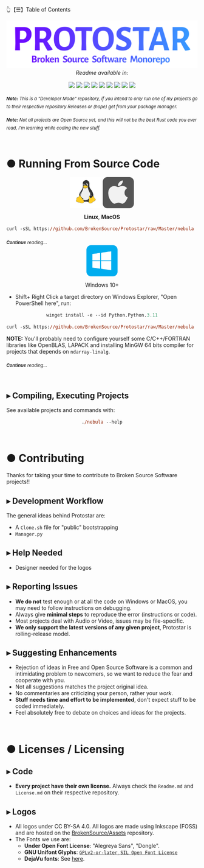 👆【☰】Table of Contents

<div align="center">
  <img src="https://github.com/BrokenSource/Assets/raw/Master/Logos/Protostar.png" onerror="this.src='../Assets/Logos/Protostar.svg'"/>
  <i>Readme available in:</i>

  <!-- Preferably order in number of speakers: EN, CN, IN, ES, FR, RU, PT, JP, DE -->
  <!-- You must add "Translations are community Driven, BrokenSource official language is English and Portuguese, we don't take responsibility for innacuracies" -->

  <a href="Readme.md">   <img src="https://hatscripts.github.io/circle-flags/flags/us.svg" style="vertical-align: middle;" width="50"></a>
  <a href="Readme-cn.md"><img src="https://hatscripts.github.io/circle-flags/flags/cn.svg" style="vertical-align: middle;" width="30"></a>
  <a href="Readme-in.md"><img src="https://hatscripts.github.io/circle-flags/flags/in.svg" style="vertical-align: middle;" width="30"></a>
  <a href="Readme-es.md"><img src="https://hatscripts.github.io/circle-flags/flags/es.svg" style="vertical-align: middle;" width="30"></a>
  <a href="Readme-fr.md"><img src="https://hatscripts.github.io/circle-flags/flags/fr.svg" style="vertical-align: middle;" width="30"></a>
  <a href="Readme-ru.md"><img src="https://hatscripts.github.io/circle-flags/flags/ru.svg" style="vertical-align: middle;" width="30"></a>
  <a href="Readme-pt.md"><img src="https://hatscripts.github.io/circle-flags/flags/br.svg" style="vertical-align: middle;" width="50"></a>
  <a href="Readme-jp.md"><img src="https://hatscripts.github.io/circle-flags/flags/jp.svg" style="vertical-align: middle;" width="30"></a>
  <a href="Readme-de.md"><img src="https://hatscripts.github.io/circle-flags/flags/de.svg" style="vertical-align: middle;" width="30"></a>
</div>

<sub><i><b>Note:</b> This is a "Developer Mode" repository, if you intend to only run one of my projects go to their respective repository Releases or (hope) get from your package manager.</i></sub>

<sub><i><b>Note:</b> Not all projects are Open Source yet, and this will not be the best Rust code you ever read, I'm learning while coding the new stuff.</i></sub>



<br>

<!-- # # # # # # # # # # # # # # # # # # # # # # # # # # # # # # # # # # # # # # # # # # # # # # # # # # # # # # # # # # -->
# ● Running From Source Code

<div align="center">
  <img src="https://raw.githubusercontent.com/edent/SuperTinyIcons/master/images/svg/linux.svg" style="vertical-align: middle;" width="82">
  <img src="https://raw.githubusercontent.com/edent/SuperTinyIcons/master/images/svg/apple.svg" style="vertical-align: middle;" width="82">

  **Linux**, **MacOS**
</div>

<div align="center">

  ```ps
  curl -sSL https://github.com/BrokenSource/Protostar/raw/Master/nebula | python
  ```
</div>
<sub><i><b>Continue</b> reading...</i></sub>



<div align="center">
  <img src="https://raw.githubusercontent.com/edent/SuperTinyIcons/master/images/svg/windows.svg" style="vertical-align: middle;" width="82">

  Windows 10+
</div>
<p>

- Shift+ Right Click a target directory on Windows Explorer, "Open PowerShell here", run:

<div align="center">

  ```ps
  winget install -e --id Python.Python.3.11
  ```
  ```ps
  curl -sSL https://github.com/BrokenSource/Protostar/raw/Master/nebula | python
  ```
</div>

**NOTE:** You'll probably need to configure yourself some C/C++/FORTRAN libraries like OpenBLAS, LAPACK and installing MinGW 64 bits compiler for projects that depends on `ndarray-linalg`.

<sub><i><b>Continue</b> reading...</i></sub>



<br>

## ▸ Compiling, Executing Projects
See available projects and commands with:

<div align="center">

  ```ps
  ./nebula --help
  ```
</div>


<!-- # # # # # # # # # # # # # # # # # # # # # # # # # # # # # # # # # # # # # # # # # # # # # # # # # # # # # # # # # # -->
<br>

# ● Contributing
Thanks for taking your time to contribute to Broken Source Software projects!!


## ▸ Development Workflow
The general ideas behind Protostar are:
- A `Clone.sh` file for "public" bootstrapping
- `Manager.py`


## ▸ Help Needed
- Designer needed for the logos


## ▸ Reporting Issues
- **We do not** test enough or at all the code on Windows or MacOS, you may need to follow instructions on debugging.
- Always give **minimal steps** to reproduce the error (instructions or code).
- Most projects deal with Audio or Video, issues may be file-specific.
- **We only support the latest versions of any given project**, Protostar is rolling-release model.


## ▸ Suggesting Enhancements
- Rejection of ideas in Free and Open Source Software is a common and intimidating problem to newcomers, so we want to reduce the fear and cooperate with you.
- Not all suggestions matches the project original idea.
- No commentaries are criticizing your person, rather your *work*.
- **Stuff needs time and effort to be implemented**, don't expect stuff to be coded immediately.
- Feel absolutely free to debate on choices and ideas for the projects.




<!-- # # # # # # # # # # # # # # # # # # # # # # # # # # # # # # # # # # # # # # # # # # # # # # # # # # # # # # # # # # -->
<br>

# ● Licenses / Licensing

## ▸ Code
- **Every project have their own license.** Always check the `Readme.md` and `License.md` on their respective repository.

## ▸ Logos
- All logos under CC BY-SA 4.0. All logos are made using Inkscape (FOSS) and are hosted on the [BrokenSource/Assets](https://github.com/BrokenSource/Assets) repository.
- The Fonts we use are:
  - **Under Open Font License**: "Alegreya Sans", "Dongle".
  - **GNU Unifont Glyphs**: [`GPLv2-or-later`, `SIL Open Font License`](http://unifoundry.com/unifont/index.html)
  - **DejaVu fonts**: See [here](https://dejavu-fonts.github.io/License.html).
